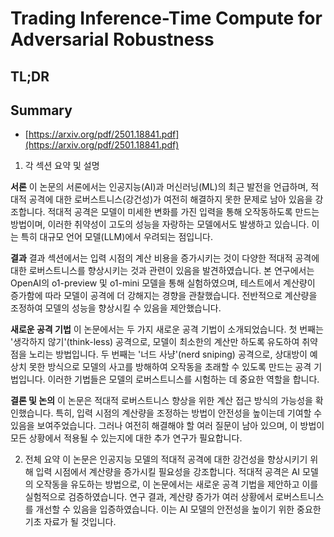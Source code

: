 # Trading Inference-Time Compute for Adversarial Robustness
## TL;DR
## Summary
- [https://arxiv.org/pdf/2501.18841.pdf](https://arxiv.org/pdf/2501.18841.pdf)

1. 각 섹션 요약 및 설명

**서론**
이 논문의 서론에서는 인공지능(AI)과 머신러닝(ML)의 최근 발전을 언급하며, 적대적 공격에 대한 로버스트니스(강건성)가 여전히 해결하지 못한 문제로 남아 있음을 강조합니다. 적대적 공격은 모델이 미세한 변화를 가진 입력을 통해 오작동하도록 만드는 방법이며, 이러한 취약성이 고도의 성능을 자랑하는 모델에서도 발생하고 있습니다. 이는 특히 대규모 언어 모델(LLM)에서 우려되는 점입니다.

**결과**
결과 섹션에서는 입력 시점의 계산 비용을 증가시키는 것이 다양한 적대적 공격에 대한 로버스트니스를 향상시키는 것과 관련이 있음을 발견하였습니다. 본 연구에서는 OpenAI의 o1-preview 및 o1-mini 모델을 통해 실험하였으며, 테스트에서 계산량이 증가함에 따라 모델이 공격에 더 강해지는 경향을 관찰했습니다. 전반적으로 계산량을 조정하여 모델의 성능을 향상시킬 수 있음을 제안했습니다.

**새로운 공격 기법**
이 논문에서는 두 가지 새로운 공격 기법이 소개되었습니다. 첫 번째는 '생각하지 않기'(think-less) 공격으로, 모델이 최소한의 계산만 하도록 유도하여 취약점을 노리는 방법입니다. 두 번째는 '너드 사냥'(nerd sniping) 공격으로, 상대방이 예상치 못한 방식으로 모델의 사고를 방해하여 오작동을 초래할 수 있도록 만드는 공격 기법입니다. 이러한 기법들은 모델의 로버스트니스를 시험하는 데 중요한 역할을 합니다.

**결론 및 논의**
이 논문은 적대적 로버스트니스 향상을 위한 계산 접근 방식의 가능성을 확인했습니다. 특히, 입력 시점의 계산량을 조정하는 방법이 안전성을 높이는데 기여할 수 있음을 보여주었습니다. 그러나 여전히 해결해야 할 여러 질문이 남아 있으며, 이 방법이 모든 상황에서 적용될 수 있는지에 대한 추가 연구가 필요합니다.

2. 전체 요약
이 논문은 인공지능 모델의 적대적 공격에 대한 강건성을 향상시키기 위해 입력 시점에서 계산량을 증가시킬 필요성을 강조합니다. 적대적 공격은 AI 모델의 오작동을 유도하는 방법으로, 이 논문에서는 새로운 공격 기법을 제안하고 이를 실험적으로 검증하였습니다. 연구 결과, 계산량 증가가 여러 상황에서 로버스트니스를 개선할 수 있음을 입증하였습니다. 이는 AI 모델의 안전성을 높이기 위한 중요한 기초 자료가 될 것입니다.